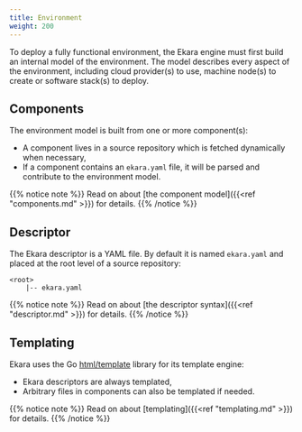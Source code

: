 ```yaml
---
title: Environment
weight: 200
---
```


To deploy a fully functional environment, the Ekara engine must first build an internal model of the environment. The model describes every aspect of the environment, including cloud provider(s) to use, machine node(s) to create or software stack(s) to deploy.

## Components

The environment model is built from one or more component(s):

* A component lives in a source repository which is fetched dynamically when necessary,
* If a component contains an `ekara.yaml` file, it will be parsed and contribute to the environment model.

{{% notice note %}}
Read on about [the component model]({{<ref "components.md" >}}) for details.
{{% /notice %}}

## Descriptor

The Ekara descriptor is a YAML file. By default it is named `ekara.yaml` and placed at the root level of a source repository:

```plain
<root>
    |-- ekara.yaml
```

{{% notice note %}}
Read on about [the descriptor syntax]({{<ref "descriptor.md" >}}) for details.
{{% /notice %}}

## Templating 

Ekara uses the Go [html/template](https://golang.org/pkg/html/template/) library for its template engine:

* Ekara descriptors are always templated,
* Arbitrary files in components can also be templated if needed.

{{% notice note %}}
Read on about [templating]({{<ref "templating.md" >}}) for details.
{{% /notice %}}
